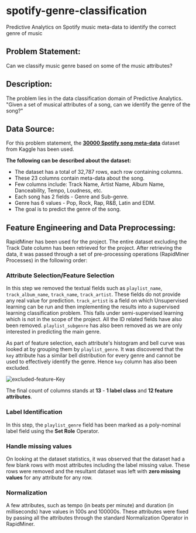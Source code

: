 # spotify-genre-classification

Predictive Analytics on Spotify music meta-data to identify the correct genre of music


## Problem Statement:

Can we classify music genre based on some of the music attributes?


## Description:

The problem lies in the data classification domain of Predictive Analytics.
"Given a set of musical attributes of a song, can we identify the genre of the song?"


## Data Source:

For this problem statement, the **[30000 Spotify song meta-data](https://www.kaggle.com/datasets/joebeachcapital/30000-spotify-songs)** dataset from Kaggle has been used.

__The following can be described about the dataset:__

* The dataset has a total of 32,787 rows, each row containing columns.
* These 23 columns contain meta-data about the song.
* Few columns include: Track Name, Artist Name, Album Name, Danceability, Tempo, Loudness, etc.
* Each song has 2 fields - Genre and Sub-genre.
* Genre has 6 values - Pop, Rock, Rap, R&B, Latin and EDM.
* The goal is to predict the genre of the song.


## Feature Engineering and Data Preprocessing:

RapidMiner has been used for the project. The entire dataset excluding the Track Date column has been retrieved for the project.
After retrieving the data, it was passed through a set of pre-processing operations (RapidMiner Processes) in the following order:


### Attribute Selection/Feature Selection

In this step we removed the textual fields such as ```playlist_name```, ```track_album_name```, ```track_name```, ```track_artist```.
These fields do not provide any real value for prediction.
```track_artist``` is a field on which Unsupervised learning can be run and then implementing the results into a supervised learning classification problem.
This falls under semi-supervised learning which is not in the scope of the project.
All the ID related fields have also been removed.
```playlist_subgenre``` has also been removed as we are only interested in predicting the main genre.


As part of feature selection, each attribute's histogram and bell curve was looked at by grouping them by ```playlist_genre```.
It was discovered that the ```key``` attribute has a similar bell distribution for every genre and cannot be used to effectively identify the genre.
Hence ```key``` column has also been excluded.


![excluded-feature-Key](https://github.com/rishavroy97/spotify-genre-classification/assets/28308372/5ea0982b-ed20-405c-b1cb-247bf6290911)

The final count of columns stands at **13** - **1 label class** and **12 feature attributes**.


### Label Identification

In this step, the ```playlist_genre``` field has been marked as a poly-nominal label field using the **Set Role** Operator.


### Handle missing values

On looking at the dataset statistics, it was observed that the dataset had a few blank rows with most attributes including the label missing value.
These rows were removed and the resultant dataset was left with **zero missing values** for any attribute for any row.


### Normalization

A few attributes, such as tempo (in beats per minute) and duration (in milliseconds) have values in 100s and 100000s. 
These attributes were fixed by passing all the attributes through the standard Normalization Operator in RapidMiner.
